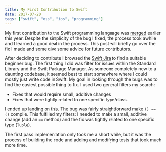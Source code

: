 ```yaml
---
title: My First Contribution to Swift
date: 2017-07-20
tags: ["swift", "oss", "ios", "programming"]
---
```


My first contribution to the Swift programming language was [merged](https://github.com/apple/swift/pull/8354) earlier this year.
Despite the simplicity of the bug I fixed, the process took awhile and I learned a good deal in the process.  This post will briefly go over the fix I made and some give some advice for future contributors.

After deciding to contribute I browsed the [Swift Jira](https://bugs.swift.org) to find
a suitable beginner bug.  The first thing I did was filter for issues within the Standard Library
and the Swift Package Manager.  As someone completely new to a daunting codebase, it seemed
best to start somewhere  where I could mostly just write code in Swift.  My goal in looking
through the bugs was to find the easiest possible thing to fix.  I used two general filters my search:

+ Fixes that would require small, additive changes
+ Fixes that were tightly related to one specific type/class.

I ended up landing on [this](https://bugs.swift.org/browse/SR-4172).  The bug was fairly straightforward
make `() == ()` compile.  This fulfilled my filters: I needed to make a small, additive change (add an `==` method)
and the fix was tightly related to one specific type (`Tuple`).

The first pass implementation only took me a short while, but it was the process of building the code and adding and modifying tests that took much more time.
